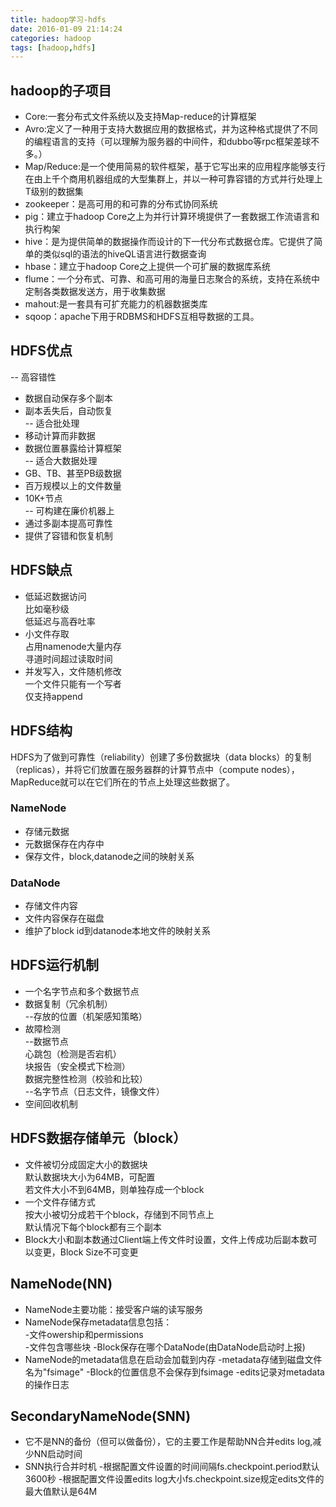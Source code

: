 ```yaml
---
title: hadoop学习-hdfs
date: 2016-01-09 21:14:24
categories: hadoop
tags: [hadoop,hdfs]
---
```


## hadoop的子项目
* Core:一套分布式文件系统以及支持Map-reduce的计算框架
* Avro:定义了一种用于支持大数据应用的数据格式，并为这种格式提供了不同的编程语言的支持（可以理解为服务器的中间件，和dubbo等rpc框架差球不多。）
* Map/Reduce:是一个使用简易的软件框架，基于它写出来的应用程序能够支行在由上千个商用机器组成的大型集群上，并以一种可靠容错的方式并行处理上T级别的数据集
* zookeeper：是高可用的和可靠的分布式协同系统
* pig：建立于hadoop Core之上为并行计算环境提供了一套数据工作流语言和执行构架
* hive：是为提供简单的数据操作而设计的下一代分布式数据仓库。它提供了简单的类似sql的语法的hiveQL语言进行数据查询
* hbase：建立于hadoop Core之上提供一个可扩展的数据库系统
* flume：一个分布式、可靠、和高可用的海量日志聚合的系统，支持在系统中定制各类数据发送方，用于收集数据
* mahout:是一套具有可扩充能力的机器数据类库
* sqoop：apache下用于RDBMS和HDFS互相导数据的工具。
## HDFS优点
--  高容错性  
  * 数据自动保存多个副本  
  * 副本丢失后，自动恢复  
--  适合批处理  
  * 移动计算而非数据  
  * 数据位置暴露给计算框架  
--  适合大数据处理  
  * GB、TB、甚至PB级数据  
  * 百万规模以上的文件数量  
  * 10K+节点  
-- 可构建在廉价机器上  
  * 通过多副本提高可靠性  
  * 提供了容错和恢复机制  
## HDFS缺点
- 低延迟数据访问  
  比如毫秒级  
  低延迟与高吞吐率  
- 小文件存取  
  占用namenode大量内存  
  寻道时间超过读取时间  
- 并发写入，文件随机修改  
  一个文件只能有一个写者  
  仅支持append  
## HDFS结构
HDFS为了做到可靠性（reliability）创建了多份数据块（data blocks）的复制（replicas），并将它们放置在服务器群的计算节点中（compute nodes），MapReduce就可以在它们所在的节点上处理这些数据了。
### NameNode
* 存储元数据
* 元数据保存在内存中
* 保存文件，block,datanode之间的映射关系
### DataNode
* 存储文件内容
* 文件内容保存在磁盘
* 维护了block id到datanode本地文件的映射关系
## HDFS运行机制
* 一个名字节点和多个数据节点
* 数据复制（冗余机制）  
 --存放的位置（机架感知策略）   
* 故障检测  
 --数据节点  
 心跳包（检测是否宕机）  
 块报告（安全模式下检测）  
 数据完整性检测（校验和比较）  
 --名字节点（日志文件，镜像文件）  
* 空间回收机制
## HDFS数据存储单元（block） 
- 文件被切分成固定大小的数据块  
  默认数据块大小为64MB，可配置  
  若文件大小不到64MB，则单独存成一个block  
- 一个文件存储方式  
  按大小被切分成若干个block，存储到不同节点上  
  默认情况下每个block都有三个副本  
- Block大小和副本数通过Client端上传文件时设置，文件上传成功后副本数可以变更，Block Size不可变更
## NameNode(NN)
- NameNode主要功能：接受客户端的读写服务
- NameNode保存metadata信息包括：  
-文件owership和permissions  
-文件包含哪些块
-Block保存在哪个DataNode(由DataNode启动时上报)
- NameNode的metadata信息在启动会加载到内存
-metadata存储到磁盘文件名为"fsimage"
-Block的位置信息不会保存到fsimage
-edits记录对metadata的操作日志
## SecondaryNameNode(SNN)
- 它不是NN的备份（但可以做备份），它的主要工作是帮助NN合并edits log,减少NN启动时间
- SNN执行合并时机
-根据配置文件设置的时间间隔fs.checkpoint.period默认3600秒
-根据配置文件设置edits log大小fs.checkpoint.size规定edits文件的最大值默认是64M

   